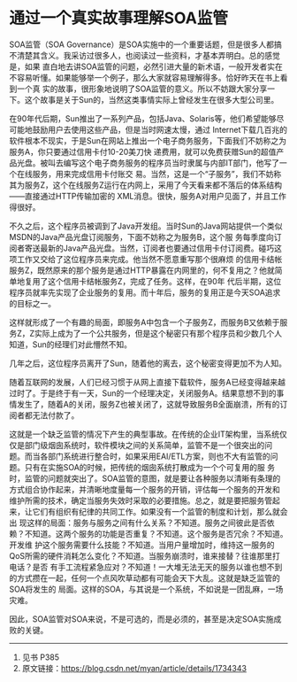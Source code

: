 # 通过一个真实故事理解SOA监管

SOA监管（SOA Governance）是SOA实施中的一个重要话题，但是很多人都搞不清楚其含义。我采访过很多人，也阅读过一些资料，才基本弄明白。总的感觉是，如果 直白地去讲SOA监管的问题，必然引进大量的新术语，一般开发者实在不容易听懂。如果能够举一个例子，那么大家就容易理解得多。恰好昨天在书上看到一个真 实的故事，很形象地说明了SOA监管的意义。所以不妨跟大家分享一下。这个故事是关于Sun的，当然这类事情实际上曾经发生在很多大型公司里。

在90年代后期，Sun推出了一系列产品，包括Java、Solaris等，他们希望能够尽可能地鼓励用户去使用这些产品，但是当时网速太慢，通过 Internet下载几百兆的软件根本不现实，于是Sun在网站上推出一个电子商务服务，下面我们不妨称之为服务A，你只要通过信用卡付10-20美刀快 递费用，就可以免费获赠Sun的超值产品光盘。被叫去编写这个电子商务服务的程序员当时隶属与内部IT部门，他写了一个在线服务，用来完成信用卡付账交 易。当然，这是一个“子服务”，我们不妨称其为服务Z，这个在线服务Z运行在内网上，采用了今天看来都不落后的体系结构——直接通过HTTP传输加密的 XML消息。很快，服务A对用户见面了，并且工作得很好。

不久之后，这个程序员被调到了Java开发组。当时Sun的Java网站提供一个类似MSDN的Java产品光盘订阅服务，下面不妨称之为服务B，这个服 务每季度向订阅者寄送最新的Java产品光盘。当然，订阅者也要通过信用卡付订阅费。碰巧这项工作又交给了这位程序员来完成。他当然不愿意重写那个很麻烦 的信用卡结帐服务Z，既然原来的那个服务是通过HTTP暴露在内网里的，何不复用之？他就简单地复用了这个信用卡结帐服务Z，完成了任务。这样，在90年 代后半期，这位程序员就率先实现了企业服务的复用。而十年后，服务的复用正是今天SOA追求的目标之一。

这样就形成了一个有趣的局面，即服务A中包含一个子服务Z，而服务B又依赖于服务Z，Z实际上成为了一个公共服务，但是这个秘密只有那个程序员和少数几个人知道，Sun的经理们对此懵然不知。

几年之后，这位程序员离开了Sun，随着他的离去，这个秘密变得更加不为人知。

随着互联网的发展，人们已经习惯于从网上直接下载软件，服务A已经变得越来越过时了。于是终于有一天，Sun的一个经理决定，关闭服务A。结果意想不到的事情发生了，随着A的关闭，服务Z也被关闭了，这就导致服务B全面崩溃，所有的订阅者都无法付款了。

这就是一个缺乏监管的情况下产生的典型事故。在传统的企业IT架构里，当系统仅仅是部门级烟囱系统时，软件模块之间的关系简单，监管不是一个很突出的问 题。而当各部门系统进行整合时，如果采用EAI/ETL方案，则也不大有监管的问题。只有在实施SOA的时候，把传统的烟囱系统打散成为一个个可复用的服 务时，监管的问题就突出了。SOA监管的意图，就是要让各种服务以清晰有条理的方式组合协作起来，并清晰地度量每一个服务的开销，评估每一个服务的开发和 维护所需的技术，确定当服务失效时采取的必要措施。总之，就是要把服务管起来，让它们有组织有纪律的共同工作。如果没有一个监管的制度和计划，那么就会出 现这样的局面：服务与服务之间有什么关系？不知道。服务之间彼此是否依赖？不知道。这两个服务的功能是否重复？不知道。这个服务是否冗余？不知道。开发维 护这个服务需要什么技能？不知道。当用户量增加时，维持这一服务的QoS所需的硬件消耗怎么变化？不知道。当服务崩溃时，谁来接替？往谁那里打电话？是否 有手工流程紧急应对？不知道！一大堆无法无天的服务以谁也想不到的方式攒在一起，任何一个点风吹草动都有可能会天下大乱。这就是缺乏监管的SOA将发生的 局面。这样的SOA，与其说是一个系统，不如说是一团乱麻，一场灾难。

因此，SOA监管对SOA来说，不是可选的，而是必须的，甚至是决定SOA实施成败的关键。

---
1. 见书 P385
2. 原文链接：https://blog.csdn.net/myan/article/details/1734343
